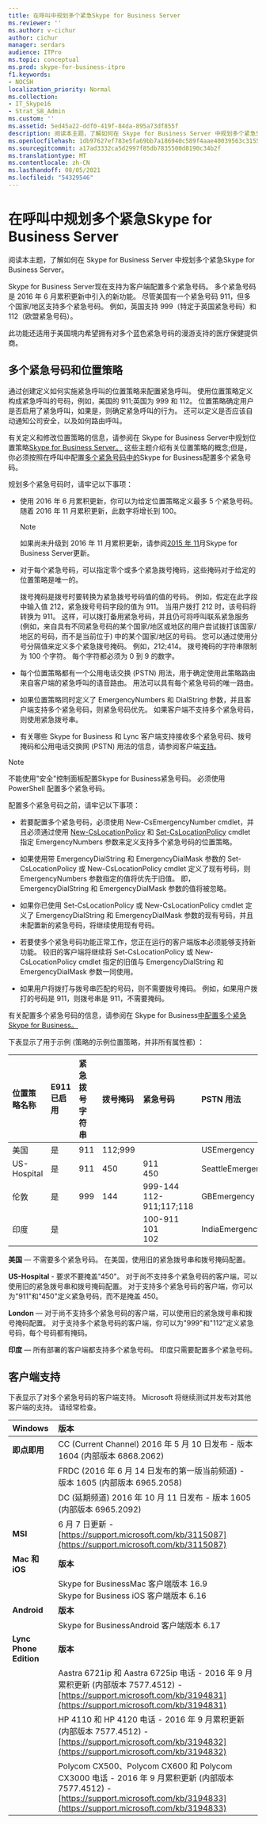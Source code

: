 ```yaml
---
title: 在呼叫中规划多个紧急Skype for Business Server
ms.reviewer: ''
ms.author: v-cichur
author: cichur
manager: serdars
audience: ITPro
ms.topic: conceptual
ms.prod: skype-for-business-itpro
f1.keywords:
- NOCSH
localization_priority: Normal
ms.collection:
- IT_Skype16
- Strat_SB_Admin
ms.custom: ''
ms.assetid: 5ed45a22-ddf0-419f-84da-895a73df855f
description: 阅读本主题，了解如何在 Skype for Business Server 中规划多个紧急Skype for Business Server。
ms.openlocfilehash: 1db97627ef783e5fa69bb7a186940c589f4aae40039563c3155c7cb29d5166aa
ms.sourcegitcommit: a17ad3332ca5d2997f85db7835500d8190c34b2f
ms.translationtype: MT
ms.contentlocale: zh-CN
ms.lasthandoff: 08/05/2021
ms.locfileid: "54329546"
---
```

# <a name="plan-for-multiple-emergency-numbers-in-skype-for-business-server"></a>在呼叫中规划多个紧急Skype for Business Server
 
阅读本主题，了解如何在 Skype for Business Server 中规划多个紧急Skype for Business Server。
  
Skype for Business Server现在支持为客户端配置多个紧急号码。 多个紧急号码是 2016 年 6 月累积更新中引入的新功能。 尽管美国有一个紧急号码 911，但多个国家/地区支持多个紧急号码。 例如，英国支持 999（特定于英国紧急号码）和 112（欧盟紧急号码）。 
  
此功能还适用于美国境内希望拥有对多个蓝色紧急号码的漫游支持的医疗保健提供商。
  
## <a name="multiple-emergency-numbers-and-location-policies"></a>多个紧急号码和位置策略

通过创建定义如何实施紧急呼叫的位置策略来配置紧急呼叫。 使用位置策略定义构成紧急呼叫的号码，例如，美国的 911;英国为 999 和 112。 位置策略确定用户是否启用了紧急呼叫，如果是，则确定紧急呼叫的行为。 还可以定义是否应该自动通知公司安全，以及如何路由呼叫。
  
有关定义和修改位置策略的信息，请参阅在 Skype for Business Server[](location-policies.md)中规划位置策略[Skype for Business Server。](../../deploy/deploy-enterprise-voice/create-location-policies.md) 这些主题介绍有关位置策略的概念;但是，你必须按照在呼叫中配置[多个紧急号码中的](../../deploy/deploy-enterprise-voice/configure-multiple-emergency-numbers.md)Skype for Business配置多个紧急号码。
  
规划多个紧急号码时，请牢记以下事项：
  
- 使用 2016 年 6 月累积更新，你可以为给定位置策略定义最多 5 个紧急号码。 随着 2016 年 11 月累积更新，此数字将增长到 100。
    
    > [!NOTE]
    > 如果尚未升级到 2016 年 11 月累积更新，请参阅[2015 年 11](https://support.microsoft.com/help/3061064/updates-for-skype-for-business-server-2015)月Skype for Business Server更新。 
  
- 对于每个紧急号码，可以指定零个或多个紧急拨号掩码，这些掩码对于给定的位置策略是唯一的。
    
    拨号掩码是拨号时要转换为紧急拨号号码值的值的号码。 例如，假定在此字段中输入值 212，紧急拨号号码字段的值为 911。 当用户拨打 212 时，该号码将转换为 911。 这样，可以拨打备用紧急号码，并且仍可将呼叫联系紧急服务 (例如，来自具有不同紧急号码的某个国家/地区或地区的用户尝试拨打该国家/地区的号码，而不是当前位于) 中的某个国家/地区的号码。 您可以通过使用分号分隔值来定义多个紧急拨号掩码。 例如，212;414。 拨号掩码的字符串限制为 100 个字符。 每个字符都必须为 0 到 9 的数字。
    
- 每个位置策略都有一个公用电话交换 (PSTN) 用法，用于确定使用此策略路由来自客户端的紧急呼叫的语音路由。 用法可以具有每个紧急号码的唯一路由。
    
- 如果位置策略同时定义了 EmergencyNumbers 和 DialString 参数，并且客户端支持多个紧急号码，则紧急号码优先。 如果客户端不支持多个紧急号码，则使用紧急拨号串。
    
- 有关哪些 Skype for Business 和 Lync 客户端支持接收多个紧急号码、拨号掩码和公用电话交换网 (PSTN) 用法的信息，请参阅客户端[支持](multiple-emergency-numbers.md#BKMK_Clients)。
    
> [!NOTE]
> 不能使用"安全"控制面板配置Skype for Business紧急号码。 必须使用 PowerShell 配置多个紧急号码。 
  
配置多个紧急号码之前，请牢记以下事项：
  
- 若要配置多个紧急号码，必须使用 New-CsEmergencyNumber cmdlet，并且必须通过使用 [New-CsLocationPolicy](/powershell/module/skype/new-cslocationpolicy?view=skype-ps) 和 [Set-CsLocationPolicy](/powershell/module/skype/set-cslocationpolicy?view=skype-ps) cmdlet 指定 EmergencyNumbers 参数来定义支持多个紧急号码的位置策略。
    
- 如果使用带 EmergencyDialString 和 EmergencyDialMask 参数的 Set-CsLocationPolicy 或 New-CsLocationPolicy cmdlet 定义了现有号码，则 EmergencyNumbers 参数指定的值将优先于旧值。 即，EmergencyDialString 和 EmergencyDialMask 参数的值将被忽略。
    
- 如果你已使用 Set-CsLocationPolicy 或 New-CsLocationPolicy cmdlet 定义了 EmergencyDialString 和 EmergencyDialMask 参数的现有号码，并且未配置新的紧急号码，将继续使用现有号码。
    
- 若要使多个紧急号码功能正常工作，您正在运行的客户端版本必须能够支持新功能。 较旧的客户端将继续将 Set-CsLocationPolicy 或 New-CsLocationPolicy cmdlet 指定的旧值与 EmergencyDialString 和 EmergencyDialMask 参数一同使用。 
    
- 如果用户将拨打与拨号串匹配的号码，则不需要拨号掩码。 例如，如果用户拨打的号码是 911，则拨号串是 911，不需要掩码。 
    
有关配置多个紧急号码的信息，请参阅在 Skype for Business[中配置多个紧急Skype for Business。](../../deploy/deploy-enterprise-voice/configure-multiple-emergency-numbers.md)
  
下表显示了用于示例 (策略的示例位置策略，并非所有属性都) ：
  

|**位置策略名称**|**E911 已启用**|**紧急拨号字符串**|**拨号掩码**|**紧急号码**|**PSTN 用法**|**所需位置**|
|:-----|:-----|:-----|:-----|:-----|:-----|:-----|
|美国  <br/> |是  <br/> |911  <br/> | 112;999 <br/> ||USEmergency  <br/> |是  <br/> |
|US-Hospital  <br/> |是  <br/> |911  <br/> |450  <br/> |911  <br/> 450  <br/> |SeattleEmergency  <br/> |是  <br/> |
|伦敦  <br/> |是  <br/> |999  <br/> |144  <br/> |999-144  <br/> 112-911;117;118  <br/> |GBEmergency  <br/> |否  <br/> |
|印度  <br/> |是  <br/> |||100-911  <br/> 101  <br/> 102  <br/> |IndiaEmergency  <br/> |否  <br/> |
   
 **美国** — 不需要多个紧急号码。 在美国，使用旧的紧急拨号串和拨号掩码配置。
  
 **US-Hospital** - 要求不要掩盖"450"。 对于尚不支持多个紧急号码的客户端，可以使用旧的紧急拨号串和拨号掩码配置。 对于支持多个紧急号码的客户端，你可以为"911"和"450"定义紧急号码，而不是掩盖 450。
  
 **London** — 对于尚不支持多个紧急号码的客户端，可以使用旧的紧急拨号串和拨号掩码配置。 对于支持多个紧急号码的客户端，你可以为"999"和"112"定义紧急号码，每个号码都有掩码。
  
 **印度** — 所有部署的客户端都支持多个紧急号码。 印度只需要配置多个紧急号码。
  
## <a name="client-support"></a>客户端支持
<a name="BKMK_Clients"> </a>

下表显示了对多个紧急号码的客户端支持。 Microsoft 将继续测试并发布对其他客户端的支持。 请经常检查。

|**Windows**|**版本**|
|:-----|:-----|
|**即点即用** <br/> |CC (Current Channel) 2016 年 5 月 10 日发布 - 版本 1604 (内部版本 6868.2062)   <br/> |
||FRDC (2016 年 6 月 14 日发布的第一版当前频道) - 版本 1605 (内部版本 6965.2058)   <br/> |
||DC (延期频道) 2016 年 10 月 11 日发布 - 版本 1605 (内部版本 6965.2092)   <br/> |
|**MSI** <br/> |6 月 7 日更新 - [https://support.microsoft.com/kb/3115087](https://support.microsoft.com/kb/3115087) <br/> |
|**Mac 和 iOS** <br/> |**版本** <br/> |
||Skype for BusinessMac 客户端版本 16.9  <br/> Skype for Business iOS 客户端版本 6.16  <br/> |
|**Android** <br/> |**版本** <br/> |
||Skype for BusinessAndroid 客户端版本 6.17  <br/> |
|**Lync Phone Edition** <br/> |**版本** <br/> |
|| Aastra 6721ip 和 Aastra 6725ip 电话 - 2016 年 9 月累积更新 (内部版本 7577.4512) -[https://support.microsoft.com/kb/3194831](https://support.microsoft.com/kb/3194831) <br/> |
|| HP 4110 和 HP 4120 电话 - 2016 年 9 月累积更新 (内部版本 7577.4512) -[https://support.microsoft.com/kb/3194832](https://support.microsoft.com/kb/3194832) <br/> |
||Polycom CX500、Polycom CX600 和 Polycom CX3000 电话 - 2016 年 9 月累积更新 (内部版本 7577.4512) - [https://support.microsoft.com/kb/3194833](https://support.microsoft.com/kb/3194833) <br/> |
